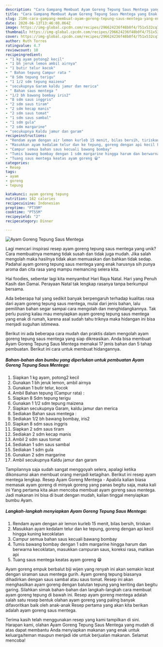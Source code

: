```yaml
---
description: "Cara Gampang Membuat Ayam Goreng Tepung Saus Mentega yang Enak Banget"
title: "Cara Gampang Membuat Ayam Goreng Tepung Saus Mentega yang Enak Banget"
slug: 2106-cara-gampang-membuat-ayam-goreng-tepung-saus-mentega-yang-enak-banget
date: 2020-06-13T13:46:08.064Z
image: https://img-global.cpcdn.com/recipes/296624236f48b0f4/751x532cq70/ayam-goreng-tepung-saus-mentega-foto-resep-utama.jpg
thumbnail: https://img-global.cpcdn.com/recipes/296624236f48b0f4/751x532cq70/ayam-goreng-tepung-saus-mentega-foto-resep-utama.jpg
cover: https://img-global.cpcdn.com/recipes/296624236f48b0f4/751x532cq70/ayam-goreng-tepung-saus-mentega-foto-resep-utama.jpg
author: Ruth Torres
ratingvalue: 4.7
reviewcount: 10
recipeingredient:
- "1 kg ayam potong2 kecil"
- "1 bh jeruk lemon ambil airnya"
- "1 butir telur kocok"
- " Bahan tepung Campur rata "
- "8 Sdm tepung terigu"
- "1 1/2 sdm tepung maizena"
- "secukupnya Garam kaldu jamur dan merica"
- " Bahan saus mentega "
- "1/2 bh bawang bombay iris2"
- "8 sdm saus inggris"
- "2 sdm saus tiram"
- "2 sdm kecap manis"
- "2 sdm saus tomat"
- "1 sdm saus sambal"
- "1 sdm gula"
- "2 sdm margarine"
- "secukupnya Kaldu jamur dan garam"
recipeinstructions:
- "Rendam ayam dengan air lemon kurleb 15 menit, bilas bersih, tiriskan"
- "Masukkan ayam kedalam telur dan ke tepung, goreng dengan api kecil hingga kuning kecoklatan"
- "Campur semua bahan saus kecuali bawang bombay"
- "Tumis bawang bombay dengan 1 sdm margarine hingga harum dan berwarna kecoklatan, masukkan campuran saus, koreksi rasa, matikan api"
- "Tuang saus mentega keatas ayam goreng 😁"
categories:
- Resep
tags:
- ayam
- goreng
- tepung

katakunci: ayam goreng tepung 
nutrition: 162 calories
recipecuisine: Indonesian
preptime: "PT39M"
cooktime: "PT55M"
recipeyield: "2"
recipecategory: Dinner

---
```



![Ayam Goreng Tepung Saus Mentega](https://img-global.cpcdn.com/recipes/296624236f48b0f4/751x532cq70/ayam-goreng-tepung-saus-mentega-foto-resep-utama.jpg)

Lagi mencari inspirasi resep ayam goreng tepung saus mentega yang unik? Cara membuatnya memang tidak susah dan tidak juga mudah. Jika salah mengolah maka hasilnya tidak akan memuaskan dan bahkan tidak sedap. Padahal ayam goreng tepung saus mentega yang enak harusnya sih punya aroma dan cita rasa yang mampu memancing selera kita.

Hai foodies, sebentar lagi kita menyambut Hari Raya Natal. Hari yang Penuh Kasih dan Damai. Perayaan Natal tak lengkap rasanya tanpa berkumpul bersama.

Ada beberapa hal yang sedikit banyak berpengaruh terhadap kualitas rasa dari ayam goreng tepung saus mentega, mulai dari jenis bahan, lalu pemilihan bahan segar sampai cara mengolah dan menghidangkannya. Tak perlu pusing kalau mau menyiapkan ayam goreng tepung saus mentega yang enak di rumah, karena asal sudah tahu triknya maka hidangan ini bisa menjadi suguhan istimewa.


Berikut ini ada beberapa cara mudah dan praktis dalam mengolah ayam goreng tepung saus mentega yang siap dikreasikan. Anda bisa membuat Ayam Goreng Tepung Saus Mentega memakai 17 jenis bahan dan 5 tahap pembuatan. Berikut ini cara untuk membuat hidangannya.

<!--inarticleads1-->

##### Bahan-bahan dan bumbu yang diperlukan untuk pembuatan Ayam Goreng Tepung Saus Mentega:

1. Siapkan 1 kg ayam, potong2 kecil
1. Gunakan 1 bh jeruk lemon, ambil airnya
1. Gunakan 1 butir telur, kocok
1. Ambil  Bahan tepung (Campur rata) :
1. Siapkan 8 Sdm tepung terigu
1. Gunakan 1 1/2 sdm tepung maizena
1. Siapkan secukupnya Garam, kaldu jamur dan merica
1. Sediakan  Bahan saus mentega :
1. Sediakan 1/2 bh bawang bombay, iris2
1. Siapkan 8 sdm saus inggris
1. Siapkan 2 sdm saus tiram
1. Sediakan 2 sdm kecap manis
1. Ambil 2 sdm saus tomat
1. Sediakan 1 sdm saus sambal
1. Sediakan 1 sdm gula
1. Gunakan 2 sdm margarine
1. Ambil secukupnya Kaldu jamur dan garam


Tampilannya saja sudah sangat menggoyah selera, apalagi ketika dikonsumsi akan membuat orang menjadi ketagihan. Berikut ini resep ayam mentega lengkap. Resep Ayam Goreng Mentega - Apabila kalian biasa memasak ayam goreng di minyak goreng yang panas begitu saja, maka kali ini Yang pertama kita akan mencoba membuat ayam goreng saus mentega. Jadi makanan ini bisa di buat dengan mudah, kalian tinggal menyiapkan bumbu Ayam. 

<!--inarticleads2-->

##### Langkah-langkah menyiapkan Ayam Goreng Tepung Saus Mentega:

1. Rendam ayam dengan air lemon kurleb 15 menit, bilas bersih, tiriskan
1. Masukkan ayam kedalam telur dan ke tepung, goreng dengan api kecil hingga kuning kecoklatan
1. Campur semua bahan saus kecuali bawang bombay
1. Tumis bawang bombay dengan 1 sdm margarine hingga harum dan berwarna kecoklatan, masukkan campuran saus, koreksi rasa, matikan api
1. Tuang saus mentega keatas ayam goreng 😁


Ayam goreng empuk berbalut biji wijen yang renyah ini akan semakin lezat dengan siraman saus mentega gurih. Ayam goreng tepung biasanya dihadirkan dengan saus sambal atau saus tomat. Resep ini akan menghasilkan ayam goreng dengan balutan tepung yang keriting dan begitu garing. Silahkan simak bahan-bahan dan langkah-langkah cara membuat ayam goreng tepung di bawah ini. Resep ayam goreng mentega adalah salah satu resep bentuk olahan ayam goreng yang paling banyak difavoritkan baik oleh anak-anak Resep pertama yang akan kita berikan adalah ayam goreng saus mentega. 

Terima kasih telah menggunakan resep yang kami tampilkan di sini. Harapan kami, olahan Ayam Goreng Tepung Saus Mentega yang mudah di atas dapat membantu Anda menyiapkan makanan yang enak untuk keluarga/teman maupun menjadi ide untuk berjualan makanan. Selamat mencoba!
